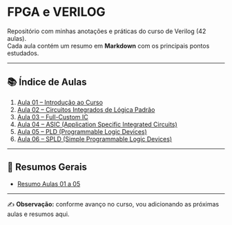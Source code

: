 # FPGA e VERILOG

Repositório com minhas anotações e práticas do curso de Verilog (42 aulas).  
Cada aula contém um resumo em **Markdown** com os principais pontos estudados.

---

## 📚 Índice de Aulas

1. [Aula 01 – Introdução ao Curso](./Aulas/FPGA%20e%20Verilog%20-%20Aula%2001%20-%20Introdu%C3%A7%C3%A3o%20ao%20Curso.md)
2. [Aula 02 – Circuitos Integrados de Lógica Padrão](./Aulas/FPGA%20e%20Verilog%20-%20Aula%2002%20-%20Circuitos%20Integrados%20de%20L%C3%B3gica%20Padr%C3%A3o.md)
3. [Aula 03 – Full-Custom IC](./Aulas/FPGA%20e%20Verilog%20-%20Aula%2003%20-%20Full-Custom%20IC.md)
4. [Aula 04 – ASIC (Application Specific Integrated Circuits)](./Aulas/FPGA%20e%20Verilog%20-%20Aula%2004%20-%20ASIC.md)
5. [Aula 05 – PLD (Programmable Logic Devices)](./Aulas/FPGA%20e%20Verilog%20-%20Aula%2005%20-%20Programmable%20Logic%20Devices.md)
6. [Aula 06 – SPLD (Simple Programmable Logic Devices)](./Aulas/FPGA%20e%20Verilog%20-%20Aula%2006%20-%20SPLD.md)

---

## 📝 Resumos Gerais
- [Resumo Aulas 01 a 05](./Aulas/Resumo%20Aulas%2001%20a%2005.md)

---

✍️ **Observação:** conforme avanço no curso, vou adicionando as próximas aulas e resumos aqui.
